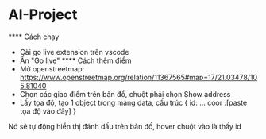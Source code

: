 # AI-Project
**** Cách chạy
- Cài go live extension trên vscode
- Ấn "Go live"
**** Cách thêm điểm
- Mở openstreetmap: https://www.openstreetmap.org/relation/11367565#map=17/21.03478/105.81040
- Chọn các giao điểm trên bản đồ, chuột phải chọn Show address
- Lấy tọa độ, tạo 1 object trong mảng data, cấu trúc
{
id: ...
coor :[paste tọa độ vào đây]
}

Nó sẽ tự động hiển thị đánh dấu trên bản đồ, hover chuột vào là thấy id 
